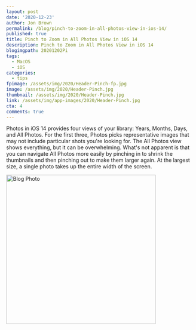 ```yaml
---
layout: post
date: '2020-12-23'
author: Jon Brown
permalink: /blog/pinch-to-zoom-in-all-photos-view-in-ios-14/
published: true
title: Pinch to Zoom in All Photos View in iOS 14
description: Pinch to Zoom in All Photos View in iOS 14
blogimgpath: 20201202Pi
tags:
  - MacOS
  - iOS
categories:
  - tips
fpimage: /assets/img/2020/Header-Pinch-fp.jpg
image: /assets/img/2020/Header-Pinch.jpg
thumbnail: /assets/img/2020/Header-Pinch.jpg
link: /assets/img/app-images/2020/Header-Pinch.jpg
cta: 4
comments: true
---
```

Photos in iOS 14 provides four views of your library: Years, Months,
Days, and All Photos. For the first three, Photos picks representative
images that may not include particular shots you're looking for. The All
Photos view shows everything, but it can be overwhelming. What's not
apparent is that you can navigate All Photos more easily by pinching in
to shrink the thumbnails and then pinching out to make them larger
again. At the largest size, a single photo takes up the entire width of
the screen.

<img alt="Blog Photo" src="{{ site.site_cdn }}/assets/img/blog/2020/20201202Pi/image2.png" class="img-fluid rounded m-2" width="400" />
